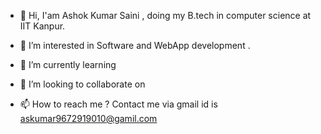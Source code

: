  - 👋 Hi, I'am Ashok Kumar Saini , doing my B.tech in computer science at IIT Kanpur.

- 👀 I’m interested in Software and WebApp development .
- 🌱 I’m currently learning 
- 💞️ I’m looking to collaborate on 
- 📫 How to reach me ? Contact me via gmail id is askumar9672919010@gamil.com

<!---
Ashokkumar2sa/Ashokkumar2sa is a ✨ special ✨ repository because its `README.md` (this file) appears on your GitHub profile.
You can click the Preview link to take a look at your changes.
--->

